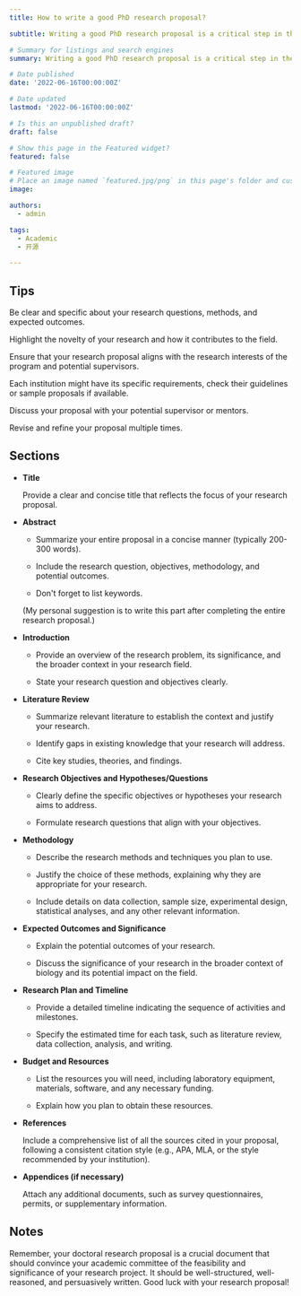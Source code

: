 ```yaml
---
title: How to write a good PhD research proposal?

subtitle: Writing a good PhD research proposal is a critical step in the process of pursuing PhD. Here is a step-by-step guide I have compiled on how to write a comprehensive research proposal, hoping it can help applicants in need.

# Summary for listings and search engines
summary: Writing a good PhD research proposal is a critical step in the process of pursuing PhD. Here is a step-by-step guide I have compiled on how to write a comprehensive research proposal, hoping it can help applicants in need.

# Date published
date: '2022-06-16T00:00:00Z'

# Date updated
lastmod: '2022-06-16T00:00:00Z'

# Is this an unpublished draft?
draft: false

# Show this page in the Featured widget?
featured: false

# Featured image
# Place an image named `featured.jpg/png` in this page's folder and customize its options here.
image:

authors:
  - admin

tags:
  - Academic
  - 开源

---
```


## Tips

Be clear and specific about your research questions, methods, and expected outcomes.

Highlight the novelty of your research and how it contributes to the field.

Ensure that your research proposal aligns with the research interests of the program and potential supervisors.

Each institution might have its specific requirements, check their guidelines or sample proposals if available.

Discuss your proposal with your potential supervisor or mentors.

Revise and refine your proposal multiple times. 

## Sections

- **Title**

  Provide a clear and concise title that reflects the focus of your research proposal.
  
- **Abstract**
  
  * Summarize your entire proposal in a concise manner (typically 200-300 words).
  
  * Include the research question, objectives, methodology, and potential outcomes.
  
  * Don't forget to list keywords.
  
  (My personal suggestion is to write this part after completing the entire research proposal.)

- **Introduction**
  
  * Provide an overview of the research problem, its significance, and the broader context in your research field.

  * State your research question and objectives clearly.

- **Literature Review**

  * Summarize relevant literature to establish the context and justify your research.

  * Identify gaps in existing knowledge that your research will address.

  * Cite key studies, theories, and findings.

- **Research Objectives and Hypotheses/Questions**
  
  * Clearly define the specific objectives or hypotheses your research aims to address.
  
  * Formulate research questions that align with your objectives.

- **Methodology**
  
  * Describe the research methods and techniques you plan to use.
  
  * Justify the choice of these methods, explaining why they are appropriate for your research.
  
  * Include details on data collection, sample size, experimental design, statistical analyses, and any other relevant information.
  
- **Expected Outcomes and Significance**
  
  * Explain the potential outcomes of your research.
  
  * Discuss the significance of your research in the broader context of biology and its potential impact on the field.

- **Research Plan and Timeline** 
  
  * Provide a detailed timeline indicating the sequence of activities and milestones.
  
  * Specify the estimated time for each task, such as literature review, data collection, analysis, and writing.
  
- **Budget and Resources**
  
  * List the resources you will need, including laboratory equipment, materials, software, and any necessary funding.

  * Explain how you plan to obtain these resources.
  
- **References**
  
  Include a comprehensive list of all the sources cited in your proposal, following a consistent citation style (e.g., APA, MLA, or the style recommended by your institution).

- **Appendices (if necessary)**
  
  Attach any additional documents, such as survey questionnaires, permits, or supplementary information.
  
## Notes
Remember, your doctoral research proposal is a crucial document that should convince your academic committee of the feasibility and significance of your research project. It should be well-structured, well-reasoned, and persuasively written. Good luck with your research proposal!
